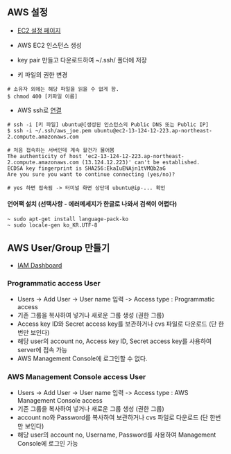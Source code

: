 ## AWS 설정

- [EC2 설정 페이지](https://ap-northeast-2.console.aws.amazon.com/ec2/v2/home?region=ap-northeast-2#)

- AWS EC2 인스턴스 생성

- key pair 만들고 다운로드하여 ~/.ssh/ 폴더에 저장

- 키 파일의 권한 변경

```
# 소유자 외에는 해당 파일을 읽을 수 없게 함.
$ chmod 400 [키파일 이름]
```

- AWS ssh로 [연결](http://docs.aws.amazon.com/ko_kr/AWSEC2/latest/UserGuide/AccessingInstancesLinux.html)

```
# ssh -i [키 파일] ubuntu@[생성된 인스턴스의 Public DNS 또는 Public IP]
$ ssh -i ~/.ssh/aws_joe.pem ubuntu@ec2-13-124-12-223.ap-northeast-2.compute.amazonaws.com

# 처음 접속하는 서버인데 계속 할건가 물어봄
The authenticity of host 'ec2-13-124-12-223.ap-northeast-2.compute.amazonaws.com (13.124.12.223)' can't be established.
ECDSA key fingerprint is SHA256:EkaIuENAjn1tVMQb2aG
Are you sure you want to continue connecting (yes/no)?

# yes 하면 접속됨 -> 터미널 화면 상단데 ubuntu@ip-... 확인
```

#### 언어팩 설치 (선택사항 - 에러메세지가 한글로 나와서 검색이 어렵다)

```
~ sudo apt-get install language-pack-ko
~ sudo locale-gen ko_KR.UTF-8
```

## AWS User/Group 만들기

- [IAM Dashboard](https://console.aws.amazon.com/iam/home?region=ap-northeast-2#/home)

### Programmatic access User

- Users -> Add User -> User name 입력 -> Access type : Programmatic access 
- 기존 그룹을 복사하여 넣거나 새로운 그룹 생성 (권한 그룹)
- Access key ID와 Secret access key를 보관하거나 cvs 파일로 다운로드 (단 한번만 보인다)
- 해당 user의 account no, Access key ID, Secret access key를 사용하여 server에 접속 가능
- AWS Management Console에 로그인할 수 없다.

### AWS Management Console access User

- Users -> Add User -> User name 입력 -> Access type : AWS Management Console access 
- 기존 그룹을 복사하여 넣거나 새로운 그룹 생성 (권한 그룹)
- account no와 Password를 복사하여 보관하거나 cvs 파일로 다운로드 (단 한번만 보인다)
- 해당 user의 account no, Username, Password를 사용하여 Management Console에 로그인 가능
